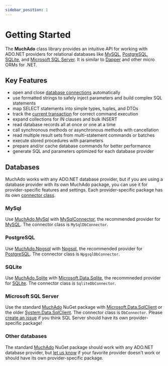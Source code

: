 ```yaml
---
sidebar_position: 1
---
```


# Getting Started

The **MuchAdo** class library provides an intuitive API for working with ADO.NET providers for relational databases like [MySQL](https://mysqlconnector.net/), [PostgreSQL](https://www.npgsql.org/), [SQLite](https://learn.microsoft.com/en-us/dotnet/standard/data/sqlite/), and [Microsoft SQL Server](https://learn.microsoft.com/en-us/sql/connect/ado-net/introduction-microsoft-data-sqlclient-namespace). It is similar to [Dapper](https://github.com/DapperLib/Dapper) and other micro ORMs for .NET.

## Key Features

* open and close [database connections](./connections.md) automatically
* use formatted strings to safely inject parameters and build complex SQL statements
* map SELECT statements into simple types, tuples, and DTOs
* track the [current transaction](./transactions.md) for correct command execution
* expand collections for IN clauses and bulk INSERT
* read database records all at once or one at a time
* call synchronous methods or asynchronous methods with cancellation
* read multiple result sets from multi-statement commands or batches
* execute stored procedures with parameters
* prepare and/or cache database commands for better performance
* generate SQL and parameters optimized for each database provider

## Databases

MuchAdo works with any ADO.NET database provider, but if you are using a database provider with its own MuchAdo package, you can use it for provider-specific features and settings. Each provider-specific package has its own [connector class](./connections.md).

### MySql

Use [MuchAdo.MySql](https://www.nuget.org/packages/MuchAdo.MySql) with [MySqlConnector](https://mysqlconnector.net/), the recommended provider for [MySQL](https://www.mysql.com/). The connector class is `MySqlDbConnector`.

### PostgreSQL

Use [MuchAdo.Npgsql](https://www.nuget.org/packages/MuchAdo.Npgsql) with [Npgsql](https://www.npgsql.org/), the recommended provider for [PostgreSQL](https://www.postgresql.org/). The connector class is `NpgsqlDbConnector`.

### SQLite

Use [MuchAdo.Sqlite](https://www.nuget.org/packages/MuchAdo.Sqlite) with [Microsoft.Data.Sqlite](https://learn.microsoft.com/en-us/dotnet/standard/data/sqlite/), the recommneded provider for [SQLite](https://www.sqlite.org/). The connector class is `SqliteDbConnector`.

### Microsoft SQL Server

Use the standard [MuchAdo](https://www.nuget.org/packages/MuchAdo) NuGet package with [Microsoft.Data.SqlClient](https://learn.microsoft.com/en-us/sql/connect/ado-net/introduction-microsoft-data-sqlclient-namespace) or the older [System.Data.SqlClient](https://learn.microsoft.com/en-us/dotnet/api/system.data.sqlclient). The connector class is `DbConnector`. Please [create an issue](https://github.com/MuchAdoNet/MuchAdo/issues) if you think SQL Server should have its own provider-specific package!

### Other databases

The standard [MuchAdo](https://www.nuget.org/packages/MuchAdo) NuGet package should work with any ADO.NET database provider, but [let us know](https://github.com/MuchAdoNet/MuchAdo/issues) if your favorite provider doesn't work or should have its own provider-specific package.
